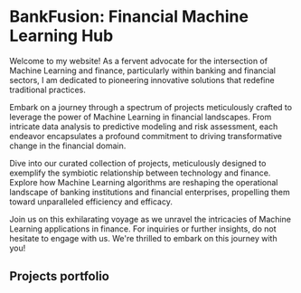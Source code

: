 # BankFusion: Financial Machine Learning Hub

Welcome to my website! As a fervent advocate for the intersection of Machine Learning and finance, particularly within banking and financial sectors, I am dedicated to pioneering innovative solutions that redefine traditional practices.

Embark on a journey through a spectrum of projects meticulously crafted to leverage the power of Machine Learning in financial landscapes. From intricate data analysis to predictive modeling and risk assessment, each endeavor encapsulates a profound commitment to driving transformative change in the financial domain.

Dive into our curated collection of projects, meticulously designed to exemplify the symbiotic relationship between technology and finance. Explore how Machine Learning algorithms are reshaping the operational landscape of banking institutions and financial enterprises, propelling them toward unparalleled efficiency and efficacy.

Join us on this exhilarating voyage as we unravel the intricacies of Machine Learning applications in finance. For inquiries or further insights, do not hesitate to engage with us. We're thrilled to embark on this journey with you!

## Projects portfolio

